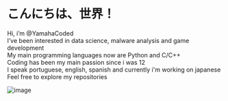 # こんにちは、世界！

Hi, i’m @YamahaCoded  
I’ve been interested in data science, malware analysis and game development  
My main programming languages now are Python and C/C++  
Coding has been my main passion since i was 12  
I speak portuguese, english, spanish and currently i'm working on japanese  
Feel free to explore my repositories  

![image](https://imgur.com/CzGWxDK.gif)





<!---
YamahaCoded/YamahaCoded is a ✨ special ✨ repository because its `README.md` (this file) appears on your GitHub profile.
You can click the Preview link to take a look at your changes.
--->
